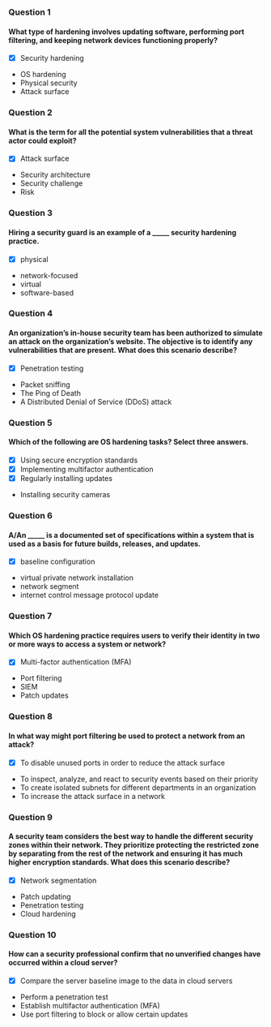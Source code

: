 ### Question 1
#### What type of hardening involves updating software, performing port filtering, and keeping network devices functioning properly?

- [x] Security hardening
* OS hardening
* Physical security
* Attack surface

### Question 2
#### What is the term for all the potential system vulnerabilities that a threat actor could exploit?

* [x] Attack surface
* Security architecture
* Security challenge
* Risk

### Question 3
#### Hiring a security guard is an example of a _____ security hardening practice.

* [x] physical
* network-focused
* virtual
* software-based

### Question 4
#### An organization’s in-house security team has been authorized to simulate an attack on the organization’s website. The objective is to identify any vulnerabilities that are present. What does this scenario describe?

* [x] Penetration testing
* Packet sniffing
* The Ping of Death
* A Distributed Denial of Service (DDoS) attack

### Question 5
#### Which of the following are OS hardening tasks? Select three answers.

* [x] Using secure encryption standards
* [x] Implementing multifactor authentication
* [x] Regularly installing updates
* Installing security cameras

### Question 6
#### A/An _____ is a documented set of specifications within a system that is used as a basis for future builds, releases, and updates.

* [x] baseline configuration
* virtual private network installation
* network segment
* internet control message protocol update

### Question 7
#### Which OS hardening practice requires users to verify their identity in two or more ways to access a system or network?

* [x] Multi-factor authentication (MFA)
* Port filtering
* SIEM
* Patch updates

### Question 8
#### In what way might port filtering be used to protect a network from an attack?

* [x] To disable unused ports in order to reduce the attack surface
* To inspect, analyze, and react to security events based on their priority
* To create isolated subnets for different departments in an organization
* To increase the attack surface in a network

### Question 9
#### A security team considers the best way to handle the different security zones within their network. They prioritize protecting the restricted zone by separating from the rest of the network and ensuring it has much higher encryption standards. What does this scenario describe?

* [x] Network segmentation
* Patch updating
* Penetration testing
* Cloud hardening

### Question 10
#### How can a security professional confirm that no unverified changes have occurred within a cloud server?

* [x] Compare the server baseline image to the data in cloud servers
* Perform a penetration test
* Establish multifactor authentication (MFA)
* Use port filtering to block or allow certain updates